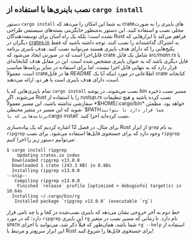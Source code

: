 <!-- لینک قدیمی، حذف نکنید -->

<a id="installing-binaries-from-cratesio-with-cargo-install"></a>

## نصب باینری‌ها با استفاده از `cargo install`

دستور `cargo install` به شما این امکان را می‌دهد که crate‌های باینری را به صورت محلی نصب و استفاده کنید. این دستور به‌منظور جایگزینی بسته‌های سیستمی طراحی نشده است؛ بلکه یک راه آسان برای توسعه‌دهندگان Rust فراهم می‌کند تا ابزارهایی که دیگران در [crates.io](https://crates.io/)<!-- ignore --> به اشتراک گذاشته‌اند را نصب کنند. توجه داشته باشید که فقط پکیج‌هایی را که دارای هدف باینری هستند می‌توانید نصب کنید. _هدف باینری_ برنامه قابل‌اجرا است که در صورتی ایجاد می‌شود که crate شامل یک فایل _src/main.rs_ یا فایل دیگری باشد که به عنوان باینری مشخص شده است. این در مقابل هدف کتابخانه‌ای قرار دارد که به تنهایی قابل اجرا نیست، اما برای استفاده در سایر برنامه‌ها مناسب است. معمولاً crate‌ها در فایل _README_ اطلاعاتی در مورد اینکه آیا یک crate کتابخانه است، دارای هدف باینری است یا هر دو، ارائه می‌دهند.

تمام باینری‌هایی که با `cargo install` نصب می‌شوند، در پوشه _bin_ مسیر نصب ذخیره می‌شوند. اگر Rust را با استفاده از _rustup.rs_ نصب کرده باشید و هیچ تنظیمات سفارشی نداشته باشید، این مسیر معمولاً *$HOME/.cargo/bin* خواهد بود. مطمئن شوید که این مسیر در متغیر محیطی `$PATH` شما قرار دارد تا بتوانید برنامه‌هایی که با `cargo install` نصب کرده‌اید اجرا کنید.

برای مثال، در فصل 12 اشاره کردیم که یک پیاده‌سازی Rust از ابزار `grep` به نام `ripgrep` وجود دارد که برای جستجوی فایل‌ها استفاده می‌شود. برای نصب `ripgrep` می‌توانیم دستور زیر را اجرا کنیم:

```console
$ cargo install ripgrep
    Updating crates.io index
  Downloaded ripgrep v13.0.0
  Downloaded 1 crate (243.3 KB) in 0.88s
  Installing ripgrep v13.0.0
--snip--
   Compiling ripgrep v13.0.0
    Finished `release` profile [optimized + debuginfo] target(s) in 10.64s
  Installing ~/.cargo/bin/rg
   Installed package `ripgrep v13.0.0` (executable `rg`)
```

خط دوم به آخر خروجی نشان می‌دهد که باینری نصب‌شده در کجا و با چه نامی قرار دارد؛ که در مورد `ripgrep` این باینری `rg` نام دارد. تا زمانی که مسیر نصب در متغیر `$PATH` شما باشد، همان‌طور که قبلاً ذکر شد، می‌توانید با اجرای `rg --help` استفاده از این ابزار سریع‌تر و مرتبط با Rust برای جستجوی فایل‌ها را شروع کنید!

